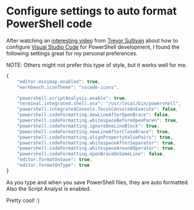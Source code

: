 # Configure settings to auto format PowerShell code

After watching an [interesting video](https://www.youtube.com/watch?v=LJNdK0QrIo8) from [Trevor Sullivan](https://trevorsullivan.net/) about how to configure [Visual Studio Code](https://code.visualstudio.com/) for PowerShell development, I found the following settings great for my personal preferences.

NOTE: Others might not prefer this type of style, but it works well for me.

```javascript
{
    "editor.minimap.enabled": true,
    "workbench.iconTheme": "vscode-icons",

    "powershell.scriptAnalysis.enable": true,
    "terminal.integrated.shell.osx": "/usr/local/bin/powershell",
    "powershell.integratedConsole.focusConsoleOnExecute": false,
    "powershell.codeFormatting.newLineAfterOpenBrace": false,
    "powershell.codeFormatting.whitespaceBeforeOpenParen": true,
    "powershell.codeFormatting.ignoreOneLineBlock": true,
    "powershell.codeFormatting.newLineAfterCloseBrace": true,
    "powershell.codeFormatting.alignPropertyValuePairs": true,
    "powershell.codeFormatting.whitespaceAfterSeparator": true,
    "powershell.codeFormatting.whitespaceAroundOperator": true,
    "powershell.codeFormatting.openBraceOnSameLine": false,
    "editor.formatOnSave": true,
    "editor.formatOnType": true
}
```

As you type and when you save PowerShell files, they are auto formatted. Also the Script Analyst is enabled.

Pretty cool! :\)

